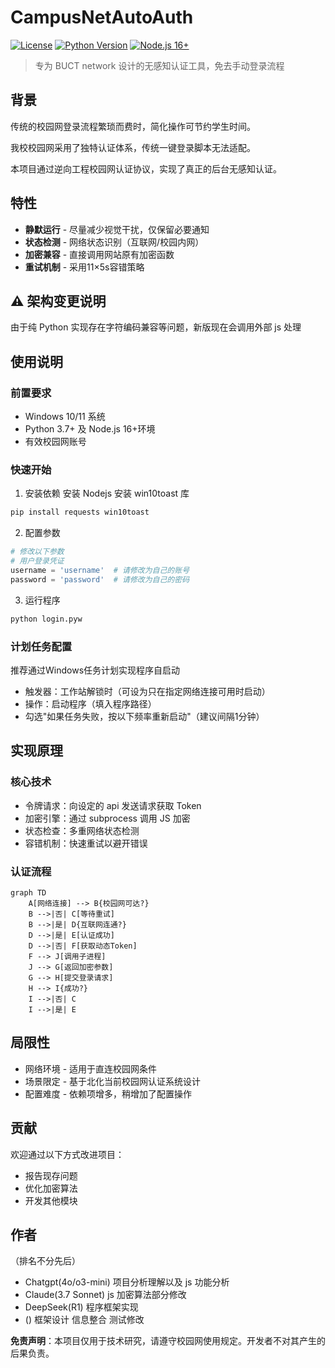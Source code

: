 # CampusNetAutoAuth

[![License](https://img.shields.io/badge/license-MIT-blue.svg)](LICENSE)
[![Python Version](https://img.shields.io/badge/python-3.7%2B-blue)](Version)
[![Node.js 16+](https://img.shields.io/badge/node.js-16%2B-green)](https://nodejs.org/)

> 专为 BUCT network 设计的无感知认证工具，免去手动登录流程
<!--也许大改之后也能适配别的系统，但实在不值得-->

## 背景

传统的校园网登录流程繁琐而费时，简化操作可节约学生时间。

我校校园网采用了独特认证体系，传统一键登录脚本无法适配。

本项目通过逆向工程校园网认证协议，实现了真正的后台无感知认证。
<!--虽说校园网系统有自带的无感知认证，可使名单内MAC地址的设备直接完成认证。但现代设备都有随机MAC的功能，无感知认证只有无感知是真的 -->
<!--另一个理由是路由器认证。也许可以放到软路由上运行-->
## 特性

- **静默运行** - 尽量减少视觉干扰，仅保留必要通知
- **状态检测** - 网络状态识别（互联网/校园内网）
- **加密兼容** - 直接调用网站原有加密函数
- **重试机制** - 采用11×5s容错策略

## ⚠️ 架构变更说明

由于纯 Python 实现存在字符编码兼容等问题，新版现在会调用外部 js 处理

## 使用说明

### 前置要求

- Windows 10/11 系统
- Python 3.7+ 及 Node.js 16+环境
- 有效校园网账号

### 快速开始

1. 安装依赖
安装 Nodejs
安装 win10toast 库
<!--或是删除 win10toast 相关内容-->
```bash
pip install requests win10toast
```
2. 配置参数
```python
# 修改以下参数
# 用户登录凭证
username = 'username'  # 请修改为自己的账号
password = 'password'  # 请修改为自己的密码
```
3. 运行程序
```bash
python login.pyw
```

### 计划任务配置

推荐通过Windows任务计划实现程序自启动


- 触发器：工作站解锁时（可设为只在指定网络连接可用时启动）
- 操作：启动程序（填入程序路径）
- 勾选"如果任务失败，按以下频率重新启动"（建议间隔1分钟）

## 实现原理

### 核心技术

- 令牌请求：向设定的 api 发送请求获取 Token
- 加密引擎：通过 subprocess 调用 JS 加密
- 状态检查：多重网络状态检测
- 容错机制：快速重试以避开错误

### 认证流程
```mermaid
graph TD
    A[网络连接] --> B{校园网可达?}
    B -->|否| C[等待重试]
    B -->|是| D{互联网连通?}
    D -->|是| E[认证成功]
    D -->|否| F[获取动态Token]
    F --> J[调用子进程]
    J --> G[返回加密参数]
    G --> H[提交登录请求]
    H --> I{成功?}
    I -->|否| C
    I -->|是| E
```

## 局限性

- 网络环境 - 适用于直连校园网条件
- 场景限定 - 基于北化当前校园网认证系统设计
- 配置难度 - 依赖项增多，稍增加了配置操作
<!--不要再用'或是"之类的字符测试了，这点不会再优化兼容，**所以还请不要使用'或"**-->

## 贡献
<!--只能说如果有时间可能还会再修改吧-->

欢迎通过以下方式改进项目：
- 报告现存问题
- 优化加密算法
- 开发其他模块

## 作者

（排名不分先后）
- Chatgpt(4o/o3-mini)
项目分析理解以及 js 功能分析
- Claude(3.7 Sonnet)
js 加密算法部分修改
- DeepSeek(R1)
程序框架实现
- ()
框架设计 信息整合 测试修改

**免责声明**：本项目仅用于技术研究，请遵守校园网使用规定。开发者不对其产生的后果负责。

<!--实际上短期频繁登录会被阻止，所以应该不会有爆破风险什么的？-->
